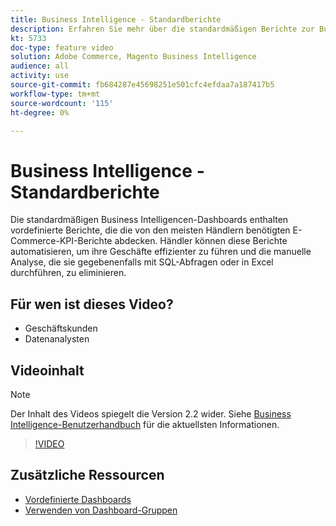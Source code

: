 ```yaml
---
title: Business Intelligence - Standardberichte
description: Erfahren Sie mehr über die standardmäßigen Berichte zur Business Intelligence, die standardmäßig verfügbar sind.
kt: 5733
doc-type: feature video
solution: Adobe Commerce, Magento Business Intelligence
audience: all
activity: use
source-git-commit: fb684287e45698251e501cfc4efdaa7a187417b5
workflow-type: tm+mt
source-wordcount: '115'
ht-degree: 0%

---
```



# Business Intelligence - Standardberichte

Die standardmäßigen Business Intelligencen-Dashboards enthalten vordefinierte Berichte, die die von den meisten Händlern benötigten E-Commerce-KPI-Berichte abdecken. Händler können diese Berichte automatisieren, um ihre Geschäfte effizienter zu führen und die manuelle Analyse, die sie gegebenenfalls mit SQL-Abfragen oder in Excel durchführen, zu eliminieren.

## Für wen ist dieses Video?

- Geschäftskunden
- Datenanalysten

## Videoinhalt

>[!NOTE]
>
>Der Inhalt des Videos spiegelt die Version 2.2 wider. Siehe [Business Intelligence-Benutzerhandbuch](https://docs.magento.com/mbi/) für die aktuellsten Informationen.

>[!VIDEO](https://video.tv.adobe.com/v/35987?quality=12&learn=on)

## Zusätzliche Ressourcen

- [Vordefinierte Dashboards](https://docs.magento.com/mbi/data-user/dashboards/dashboards-pro.html)
- [Verwenden von Dashboard-Gruppen](https://docs.magento.com/mbi/data-user/dashboards/using-dashboard-groups.html)
